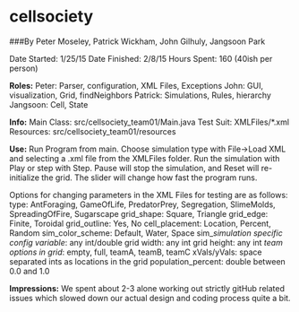 # cellsociety
###By Peter Moseley, Patrick Wickham, John Gilhuly, Jangsoon Park

Date Started: 1/25/15
Date Finished: 2/8/15
Hours Spent: 160 (40ish per person)

**Roles:**
Peter: Parser, configuration, XML Files, Exceptions
John: GUI, visualization, Grid, findNeighbors
Patrick: Simulations, Rules, hierarchy
Jangsoon: Cell, State

**Info:**
Main Class: src/cellsociety_team01/Main.java
Test Suit: XMLFiles/*.xml
Resources: src/cellsociety_team01/resources

**Use:**
Run Program from main. Choose simulation type with File->Load XML and selecting a .xml file from the XMLFiles folder. Run the simulation with Play or step with Step. Pause will stop the simulation, and Reset will re-initialize the grid. The slider will change how fast the program runs.  

Options for changing parameters in the XML Files for testing are as follows:
type: AntForaging, GameOfLife, PredatorPrey, Segregation, SlimeMolds, SpreadingOfFire, Sugarscape
grid_shape: Square, Triangle
grid_edge: Finite, Toroidal
grid_outline: Yes, No
cell_placement: Location, Percent, Random
sim_color_scheme: Default, Water, Space
sim_*simulation specific config variable*: any int/double
grid width: any int
grid height: any int
*team options in grid*: empty, full, teamA, teamB, teamC
xVals/yVals: space separated ints as locations in the grid
population_percent: double between 0.0 and 1.0

**Impressions:**
We spent about 2-3 alone working out strictly gitHub related issues which slowed down our actual design and coding process quite a bit.
